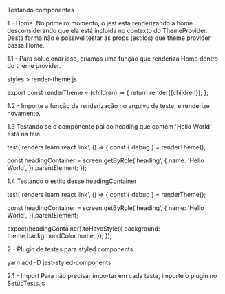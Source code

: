 Testando componentes

1 - Home
.No primeiro momento, o jest está renderizando a home desconsiderando que ela está incluída no contexto do ThemeProvider. Desta forma não é possível testar as props (estilos) que theme provider passa Home.

1.1 - Para solucionar isso, criamos uma função que renderiza Home dentro do theme provider.

styles > render-theme.js

export const renderTheme = (children) => {
  return render(<ThemeProvider theme={theme}>{children}</ThemeProvider>);
};


1.2 - Importe a função de renderização no arquivo de teste, e renderize novamente.

1.3 Testando se o componente pai do heading que contém 'Hello World' está na tela

test('renders learn react link', () => {
  const { debug } = renderTheme(<Home />);

  const headingContainer = screen.getByRole('heading', {
    name: 'Hello World',
  }).parentElement;
});

1.4 Testando o estilo desse headingContainer

test('renders learn react link', () => {
  const { debug } = renderTheme(<Home />);

  const headingContainer = screen.getByRole('heading', {
    name: 'Hello World',
  }).parentElement;

  expect(headingContainer).toHaveStyle({
    background: theme.backgroundColor.home,
  });
});


2 -  Plugin de testes para styled components

yarn add -D jest-styled-components

2.1 - Import
Para não precisar importar em cada teste, importe o plugin no SetupTests.js



